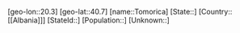 ﻿---
location: [40.7,20.3]
type: City
tags:
- geo/City


SpocWebEntityId: 34900
isDeleted: false
confidential: public

---
[geo-lon::20.3]
[geo-lat::40.7]
[name::Tomorica]
[State::]
[Country::[[Albania]]]
[StateId::]
[Population::]
[Unknown::]

